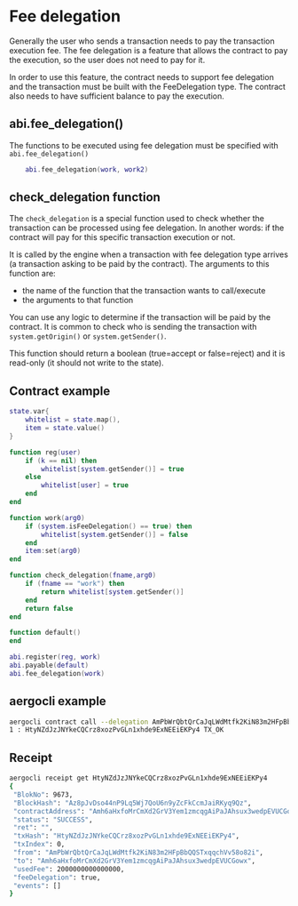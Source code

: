 # Fee delegation

Generally the user who sends a transaction needs to pay the transaction execution fee.
The fee delegation is a feature that allows the contract to pay the execution, so the user does not need to pay for it.

In order to use this feature, the contract needs to support fee delegation and the transaction must be built with the FeeDelegation type.
The contract also needs to have sufficient balance to pay the execution.

## abi.fee_delegation()

The functions to be executed using fee delegation must be specified with `abi.fee_delegation()`

``` lua
    abi.fee_delegation(work, work2)
```

## check_delegation function

The `check_delegation` is a special function used to check whether the transaction can be processed using fee delegation.
In another words: if the contract will pay for this specific transaction execution or not.

It is called by the engine when a transaction with fee delegation type arrives (a transaction asking to be paid by the contract).
The arguments to this function are:

* the name of the function that the transaction wants to call/execute
* the arguments to that function

You can use any logic to determine if the transaction will be paid by the contract.
It is common to check who is sending the transaction with `system.getOrigin()` or `system.getSender()`.

This function should return a boolean (true=accept or false=reject) and it is read-only (it should not write to the state).

## Contract example

``` lua
state.var{
    whitelist = state.map(),
    item = state.value()
}

function reg(user)
    if (k == nil) then
        whitelist[system.getSender()] = true
    else
        whitelist[user] = true
    end
end

function work(arg0)
    if (system.isFeeDelegation() == true) then
        whitelist[system.getSender()] = false
    end
    item:set(arg0)
end

function check_delegation(fname,arg0)
    if (fname == "work") then
        return whitelist[system.getSender()]
    end
    return false
end

function default()
end

abi.register(reg, work)
abi.payable(default)
abi.fee_delegation(work)
```

## aergocli example

``` bash
aergocli contract call --delegation AmPbWrQbtQrCaJqLWdMtfk2KiN83m2HFpBbQQSTxqqchVv58o82i Amh6aHxfoMrCmXd2GrV3Yem1zmcqgAiPaJAhsux3wedpEVUCGowx work
1 : HtyNZdJzJNYkeCQCrz8xozPvGLn1xhde9ExNEEiEKPy4 TX_OK
```

## Receipt

``` bash
aergocli receipt get HtyNZdJzJNYkeCQCrz8xozPvGLn1xhde9ExNEEiEKPy4
{
 "BlokNo": 9673,
 "BlockHash": "Az8pJvDso44nP9Lq5Wj7QoU6n9yZcFkCcmJaiRKyq9Qz",
 "contractAddress": "Amh6aHxfoMrCmXd2GrV3Yem1zmcqgAiPaJAhsux3wedpEVUCGowx",
 "status": "SUCCESS",
 "ret": "",
 "txHash": "HtyNZdJzJNYkeCQCrz8xozPvGLn1xhde9ExNEEiEKPy4",
 "txIndex": 0,
 "from": "AmPbWrQbtQrCaJqLWdMtfk2KiN83m2HFpBbQQSTxqqchVv58o82i",
 "to": "Amh6aHxfoMrCmXd2GrV3Yem1zmcqgAiPaJAhsux3wedpEVUCGowx",
 "usedFee": 2000000000000000,
 "feeDelegation": true,
 "events": []
}
```
